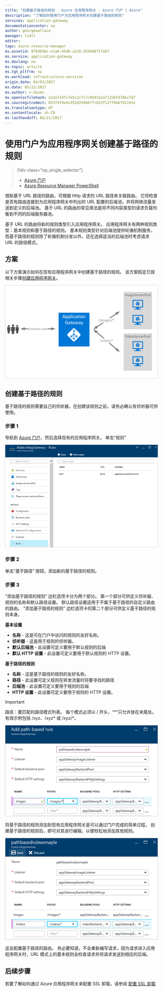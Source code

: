 ```yaml
---
title: "创建基于路径的规则 - Azure 应用程序网关 - Azure 门户 | Azure"
description: "了解如何使用门户为应用程序网关创建基于路径的规则"
services: application-gateway
documentationcenter: na
author: georgewallace
manager: timlt
editor: 
tags: azure-resource-manager
ms.assetid: 87bd93bc-e1a6-45db-a226-555948f1feb7
ms.service: application-gateway
ms.devlang: na
ms.topic: article
ms.tgt_pltfrm: na
ms.workload: infrastructure-services
origin.date: 04/03/2017
ms.date: 05/22/2017
ms.author: v-dazen
ms.openlocfilehash: e12e7147c7e5c2c7c7c9597a2af132bf478bcfd7
ms.sourcegitcommit: 033f4f0e41d31d256b67fc623f12f79ab791191e
ms.translationtype: HT
ms.contentlocale: zh-CN
ms.lasthandoff: 06/21/2017
---
```

# 使用门户为应用程序网关创建基于路径的规则
<a id="create-a-path-based-rule-for-an-application-gateway-by-using-the-portal" class="xliff"></a>

> [!div class="op_single_selector"]
> * [Azure 门户](application-gateway-create-url-route-portal.md)
> * [Azure Resource Manager PowerShell](application-gateway-create-url-route-arm-ps.md)

借助基于 URL 路径的路由，可根据 Http 请求的 URL 路径来关联路由。 它将检查是否有路由连接到为应用程序网关中列出的 URL 配置的后端池，并将网络流量发送到定义的后端池。 基于 URL 的路由的常见用法是将不同内容类型的请求负载均衡到不同的后端服务器池。

基于 URL 的路由将新的规则类型引入应用程序网关。 应用程序网关有两种规则类型：基本规则和基于路径的规则。 基本规则类型针对后端池提供轮循机制服务，而基于路径的规则除了轮循机制分发以外，还在选择适当的后端池时考虑请求 URL 的路径模式。

## 方案
<a id="scenario" class="xliff"></a>

以下方案演示如何在现有应用程序网关中创建基于路径的规则。
该方案假定已按相关步骤[创建应用程序网关](application-gateway-create-gateway-portal.md)。

![url 路由][scenario]

## <a name="createrule"></a>创建基于路径的规则

基于路径的规则需要自己的侦听器，在创建该规则之前，请务必确认有侦听器可供使用。

### 步骤 1
<a id="step-1" class="xliff"></a>

导航到 [Azure 门户](http://portal.azure.cn)，然后选择现有的应用程序网关。 单击“规则” 

![应用程序网关概述][1]

### 步骤 2
<a id="step-2" class="xliff"></a>

单击“基于路径”  按钮，添加新的基于路径的规则。

### 步骤 3
<a id="step-3" class="xliff"></a>

“添加基于路径的规则”  边栏选项卡分为两个部分。 第一个部分可供定义侦听器、规则的名称和默认路径设置。 默认路径设置适用于不属于基于路径的自定义路由的路由。 “添加基于路径的规则”  边栏选项卡的第二个部分可供定义基于路径的规则本身。

**基本设置**

* **名称** - 这是可在门户中访问的规则的友好名称。
* **侦听器** - 这是用于规则的侦听器。
* **默认后端池** - 此设置可定义要用于默认规则的后端
* **默认 HTTP 设置** - 此设置可定义要用于默认规则的 HTTP 设置。

**基于路径的规则**

* **名称** - 这是基于路径的规则的友好名称。
* **路径** - 此设置可定义规则在转发流量时将要寻找的路径
* **后端池** - 此设置可定义要用于规则的后端
* **HTTP 设置** - 此设置可定义要用于规则的 HTTP 设置。

> [!IMPORTANT]
> 路径：要匹配的路径模式列表。 每个模式必须以 / 开头，“\*”只允许放在末尾处。 有效示例包括 /xyz、/xyz* 或 /xyz/*。  

![添加填写了信息的“基于路径的规则”边栏选项卡][2]

将基于路径的规则添加到现有应用程序网关是可以通过门户完成的简单过程。 创建基于路径的规则后，即可对其进行编辑，以便轻松地添加其他规则。 

![添加其他基于路径的规则][3]

这会配置基于路径的路由。 务必要知道，不会重新编写请求，因为请求进入应用程序网关时，URL 模式上的基本规则会检查请求并将请求发送到相应的后端。

## 后续步骤
<a id="next-steps" class="xliff"></a>

若要了解如何通过 Azure 应用程序网关来配置 SSL 卸载，请参阅 [配置 SSL 卸载](application-gateway-ssl-portal.md)

[1]: ./media/application-gateway-create-url-route-portal/figure1.png
[2]: ./media/application-gateway-create-url-route-portal/figure2.png
[3]: ./media/application-gateway-create-url-route-portal/figure3.png
[scenario]: ./media/application-gateway-create-url-route-portal/scenario.png
